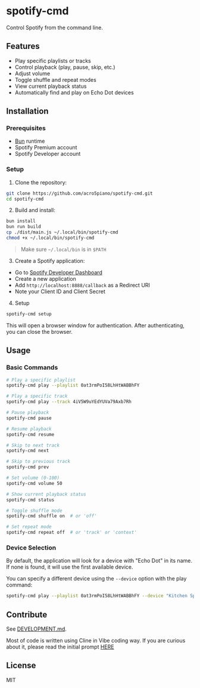 # spotify-cmd

Control Spotify from the command line.

## Features

- Play specific playlists or tracks
- Control playback (play, pause, skip, etc.)
- Adjust volume
- Toggle shuffle and repeat modes
- View current playback status
- Automatically find and play on Echo Dot devices

## Installation

### Prerequisites

- [Bun](https://bun.sh/) runtime
- Spotify Premium account
- Spotify Developer account

### Setup

1. Clone the repository:

```bash
git clone https://github.com/acro5piano/spotify-cmd.git
cd spotify-cmd
```

2. Build and install:

```bash
bun install
bun run build
cp ./dist/main.js ~/.local/bin/spotify-cmd
chmod +x ~/.local/bin/spotify-cmd
```

> Make sure `~/.local/bin` is in `$PATH`

3. Create a Spotify application:

- Go to [Spotify Developer Dashboard](https://developer.spotify.com/dashboard)
- Create a new application
- Add `http://localhost:8888/callback` as a Redirect URI
- Note your Client ID and Client Secret

4. Setup

```bash
spotify-cmd setup
```

This will open a browser window for authentication. After authenticating, you can close the browser.

## Usage

### Basic Commands

```bash
# Play a specific playlist
spotify-cmd play --playlist 0at3rmPoI58LhHtWABBhFY

# Play a specific track
spotify-cmd play --track 4iV5W9uYEdYUVa79Axb7Rh

# Pause playback
spotify-cmd pause

# Resume playback
spotify-cmd resume

# Skip to next track
spotify-cmd next

# Skip to previous track
spotify-cmd prev

# Set volume (0-100)
spotify-cmd volume 50

# Show current playback status
spotify-cmd status

# Toggle shuffle mode
spotify-cmd shuffle on  # or 'off'

# Set repeat mode
spotify-cmd repeat off  # or 'track' or 'context'
```

### Device Selection

By default, the application will look for a device with "Echo Dot" in its name. If none is found, it will use the first available device.

You can specify a different device using the `--device` option with the play command:

```bash
spotify-cmd play --playlist 0at3rmPoI58LhHtWABBhFY --device "Kitchen Speaker"
```

## Contribute

See [DEVELOPMENT.md](./DEVELOPMENT.md).

Most of code is written using Cline in Vibe coding way. If you are curious about it, please read the initial prompt [HERE](https://github.com/acro5piano/spotify-cmd/blob/main/PROMPT.md)

## License

MIT
